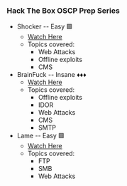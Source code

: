 ### Hack The Box OSCP Prep Series
- Shocker -- Easy 🟩
	- [Watch Here](https://youtu.be/8_koaiEKIU8)
	- Topics covered: 
		- Web Attacks
		- Offline exploits
		- CMS
- BrainFuck -- Insane ♦♦♦
	- [Watch Here](https://youtu.be/5E-nQ8Yhj8o)
	- Topics covered: 
		- Offline exploits
		- IDOR 
		- Web Attacks
		- CMS 
		- SMTP
- Lame -- Easy 🟩
	- [Watch Here](https://youtu.be/_1UeFb0kVnw)
	- Topics covered: 
		- FTP 
		- SMB 
		- Web Attacks
